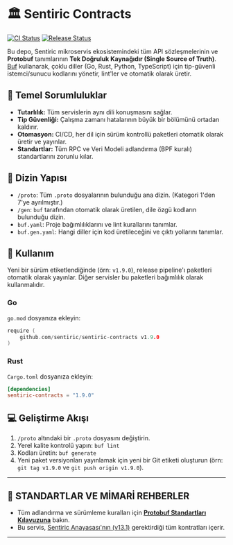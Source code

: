 # 🏛️ Sentiric Contracts

[![CI Status](https://github.com/sentiric/sentiric-contracts/actions/workflows/ci.yml/badge.svg)](https://github.com/sentiric/sentiric-contracts/actions/workflows/ci.yml)
[![Release Status](https://github.com/sentiric/sentiric-contracts/actions/workflows/release.yml/badge.svg)](https://github.com/sentiric/sentiric-contracts/actions/workflows/release.yml)

Bu depo, Sentiric mikroservis ekosistemindeki tüm API sözleşmelerinin ve **Protobuf** tanımlarının **Tek Doğruluk Kaynağıdır (Single Source of Truth)**. [Buf](https://buf.build) kullanarak, çoklu diller (Go, Rust, Python, TypeScript) için tip-güvenli istemci/sunucu kodlarını yönetir, lint'ler ve otomatik olarak üretir.

## 🎯 Temel Sorumluluklar

*   **Tutarlılık:** Tüm servislerin aynı dili konuşmasını sağlar.
*   **Tip Güvenliği:** Çalışma zamanı hatalarının büyük bir bölümünü ortadan kaldırır.
*   **Otomasyon:** CI/CD, her dil için sürüm kontrollü paketleri otomatik olarak üretir ve yayınlar.
*   **Standartlar:** Tüm RPC ve Veri Modeli adlandırma (BPF kuralı) standartlarını zorunlu kılar.

## 📂 Dizin Yapısı

*   `/proto`: Tüm `.proto` dosyalarının bulunduğu ana dizin. (Kategori 1'den 7'ye ayrılmıştır.)
*   `/gen`: `buf` tarafından otomatik olarak üretilen, dile özgü kodların bulunduğu dizin.
*   `buf.yaml`: Proje bağımlılıklarını ve lint kurallarını tanımlar.
*   `buf.gen.yaml`: Hangi diller için kod üretileceğini ve çıktı yollarını tanımlar.

## 🚀 Kullanım

Yeni bir sürüm etiketlendiğinde (örn: `v1.9.0`), release pipeline'ı paketleri otomatik olarak yayınlar. Diğer servisler bu paketleri bağımlılık olarak kullanmalıdır.

### Go
`go.mod` dosyanıza ekleyin:
```go
require (
    github.com/sentiric/sentiric-contracts v1.9.0
)
```

### Rust
`Cargo.toml` dosyanıza ekleyin:
```toml
[dependencies]
sentiric-contracts = "1.9.0" 
```

## 💻 Geliştirme Akışı

1.  `/proto` altındaki bir `.proto` dosyasını değiştirin.
2.  Yerel kalite kontrolü yapın: `buf lint`
3.  Kodları üretin: `buf generate`
4.  Yeni paket versiyonları yayınlamak için yeni bir Git etiketi oluşturun (örn: `git tag v1.9.0` ve `git push origin v1.9.0`).

---

## 📘 STANDARTLAR VE MİMARİ REHBERLER

*   Tüm adlandırma ve sürümleme kuralları için **[Protobuf Standartları Kılavuzuna](docs/protobuf-standards.md)** bakın.
*   Bu servis, [Sentiric Anayasası'nın (v13.1)](https://github.com/sentiric/sentiric-governance/blob/main/docs/blueprint/Architecture-Overview.md) gerektirdiği tüm kontratları içerir.

---

